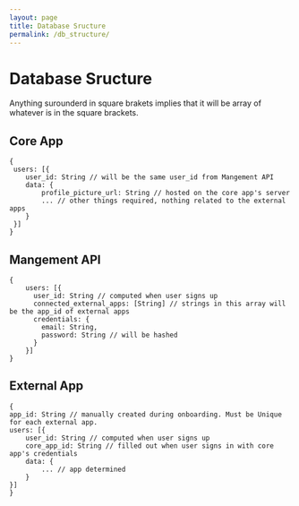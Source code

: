 ```yaml
---
layout: page
title: Database Sructure
permalink: /db_structure/
---
```


# Database Sructure
Anything surounderd in square brakets implies that it will be array of whatever is in the square brackets.

## Core App
```
{
 users: [{
    user_id: String // will be the same user_id from Mangement API
    data: {
        profile_picture_url: String // hosted on the core app's server
        ... // other things required, nothing related to the external apps
    }
 }] 
}
```

## Mangement API
```
{
    users: [{
      user_id: String // computed when user signs up
      connected_external_apps: [String] // strings in this array will be the app_id of external apps
      credentials: {
        email: String,
        password: String // will be hashed
      }
    }]
}
```

## External App
```
{
app_id: String // manually created during onboarding. Must be Unique for each external app.
users: [{
    user_id: String // computed when user signs up
    core_app_id: String // filled out when user signs in with core app's credentials
    data: {
        ... // app determined
    }
}]
}
```
